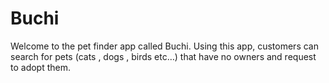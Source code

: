 # Buchi
Welcome to the pet finder app called Buchi. Using this app, customers can search for pets (cats , dogs , birds etc…) that have no owners and request to adopt them. 
